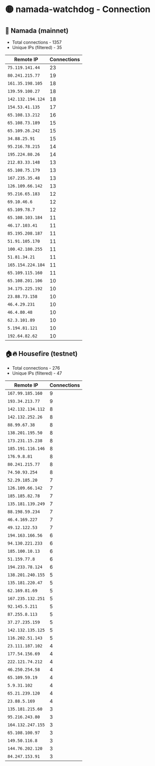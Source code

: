 # 🟡 namada-watchdog - Connection

## 🚀 Namada (mainnet)
- Total connections - 1357
- Unique IPs (filtered) - 35

| Remote IP | Connections |
|-----------|-------------|
| `75.119.141.44` | 23 |
| `80.241.215.77` | 19 |
| `161.35.198.105` | 18 |
| `139.59.100.27` | 18 |
| `142.132.194.124` | 18 |
| `154.53.41.135` | 17 |
| `65.108.13.212` | 16 |
| `65.108.73.189` | 15 |
| `65.109.26.242` | 15 |
| `34.88.25.91` | 15 |
| `95.216.78.215` | 14 |
| `195.224.80.26` | 14 |
| `212.83.33.148` | 13 |
| `65.108.75.179` | 13 |
| `167.235.35.48` | 13 |
| `126.109.66.142` | 13 |
| `95.216.65.183` | 12 |
| `69.10.46.6` | 12 |
| `65.109.78.7` | 12 |
| `65.108.103.184` | 11 |
| `46.17.103.41` | 11 |
| `85.195.208.187` | 11 |
| `51.91.105.170` | 11 |
| `100.42.180.255` | 11 |
| `51.81.34.21` | 11 |
| `165.154.224.184` | 11 |
| `65.109.115.160` | 11 |
| `65.108.201.106` | 10 |
| `34.175.225.192` | 10 |
| `23.88.73.158` | 10 |
| `46.4.29.231` | 10 |
| `46.4.80.48` | 10 |
| `62.3.101.89` | 10 |
| `5.194.81.121` | 10 |
| `192.64.82.62` | 10 |

## 🏠🔥 Housefire (testnet)

- Total connections - 276
- Unique IPs (filtered) - 47

| Remote IP | Connections |
|-----------|-------------|
| `167.99.185.160` | 9 |
| `193.34.213.77` | 9 |
| `142.132.134.112` | 8 |
| `142.132.252.26` | 8 |
| `88.99.67.38` | 8 |
| `138.201.195.50` | 8 |
| `173.231.15.238` | 8 |
| `185.191.116.146` | 8 |
| `176.9.8.81` | 8 |
| `80.241.215.77` | 8 |
| `74.50.93.254` | 8 |
| `52.29.185.20` | 7 |
| `126.109.66.142` | 7 |
| `185.185.82.78` | 7 |
| `135.181.139.249` | 7 |
| `88.198.59.234` | 7 |
| `46.4.169.227` | 7 |
| `49.12.122.53` | 7 |
| `194.163.166.56` | 6 |
| `94.130.221.233` | 6 |
| `185.100.10.13` | 6 |
| `51.159.77.8` | 6 |
| `194.233.78.124` | 6 |
| `138.201.240.155` | 5 |
| `135.181.220.47` | 5 |
| `62.169.81.69` | 5 |
| `167.235.132.251` | 5 |
| `92.145.5.211` | 5 |
| `87.255.8.113` | 5 |
| `37.27.235.159` | 5 |
| `142.132.135.125` | 5 |
| `116.202.51.143` | 5 |
| `23.111.187.102` | 4 |
| `177.54.156.69` | 4 |
| `222.121.74.212` | 4 |
| `46.250.254.58` | 4 |
| `65.109.59.19` | 4 |
| `5.9.31.102` | 4 |
| `65.21.239.120` | 4 |
| `23.88.5.169` | 4 |
| `135.181.215.60` | 3 |
| `95.216.243.80` | 3 |
| `164.132.247.155` | 3 |
| `65.108.100.97` | 3 |
| `149.50.116.8` | 3 |
| `144.76.202.120` | 3 |
| `84.247.153.91` | 3 |

